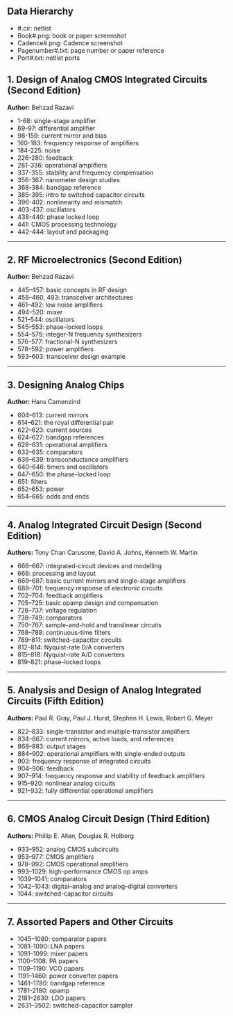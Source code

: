 ## **Data Hierarchy**

- #.cir: netlist
- Book#.png: book or paper screenshot
- Cadence#.png: Cadence screenshot
- Pagenumber#.txt: page number or paper reference
- Port#.txt: netlist ports

## 1. **Design of Analog CMOS Integrated Circuits (Second Edition)**

  **Author:** Behzad Razavi

- 1-68: single-stage amplifier
- 69-97: differential amplifier
- 98-159: current mirror and bias
- 160-183: frequency response of amplifiers
- 184-225: noise
- 226-280: feedback
- 281-336: operational amplifiers
- 337-355: stability and frequency compensation
- 356-367: nanometer design studies
- 368-384: bandgap reference
- 385-395: intro to switched capacitor circuits
- 396-402: nonlinearity and mismatch
- 403-437: oscillators
- 438-440: phase locked loop
- 441: CMOS processing technology
- 442-444: layout and packaging

------

  ## 2. **RF Microelectronics (Second Edition)**

  **Author:** Behzad Razavi

  - 445–457: basic concepts in RF design
  - 458–460, 493: transceiver architectures
  - 461–492: low noise amplifiers
  - 494–520: mixer
  - 521–544: oscillators
  - 545–553: phase-locked loops
  - 554–575: integer-N frequency synthesizers
  - 576–577: fractional-N synthesizers
  - 578–592: power amplifiers
  - 593–603: transceiver design example

------

  ## 3. **Designing Analog Chips**

  **Author:** Hans Camenzind

  - 604–613: current mirrors
  - 614–621: the royal differential pair
  - 622–623: current sources
  - 624–627: bandgap references
  - 628–631: operational amplifiers
  - 632–635: comparators
  - 636–639: transconductance amplifiers
  - 640–646: timers and oscillators
  - 647–650: the phase-locked loop
  - 651: filters
  - 652–653: power
  - 654–665: odds and ends

------

  ## 4. **Analog Integrated Circuit Design (Second Edition)**

  **Authors:** Tony Chan Carusone, David A. Johns, Kenneth W. Martin

  - 666–667: integrated-circuit devices and modelling
  - 668: processing and layout
  - 669–687: basic current mirrors and single-stage amplifiers
  - 688–701: frequency response of electronic circuits
  - 702–704: feedback amplifiers
  - 705–725: basic opamp design and compensation
  - 726–737: voltage regulation
  - 738–749: comparators
  - 750–767: sample-and-hold and translinear circuits
  - 768–788: continuous-time filters
  - 789–811: switched-capacitor circuits
  - 812–814: Nyquist-rate D/A converters
  - 815–818: Nyquist-rate A/D converters
  - 819–821: phase-locked loops

------

  ## 5. **Analysis and Design of Analog Integrated Circuits (Fifth Edition)**

  **Authors:** Paul R. Gray, Paul J. Hurst, Stephen H. Lewis, Robert G. Meyer

  - 822–833: single-transistor and multiple-transistor amplifiers
  - 834–867: current mirrors, active loads, and references
  - 868–883: output stages
  - 884–902: operational amplifiers with single-ended outputs
  - 903: frequency response of integrated circuits
  - 904–906: feedback
  - 907–914: frequency response and stability of feedback amplifiers
  - 915–920: nonlinear analog circuits
  - 921–932: fully differential operational amplifiers

------

  ## 6. **CMOS Analog Circuit Design (Third Edition)**

  **Authors:** Phillip E. Allen, Douglas R. Holberg

  - 933–952: analog CMOS subcircuits
  - 953–977: CMOS amplifiers
  - 978–992: CMOS operational amplifiers
  - 993–1029: high-performance CMOS op amps
  - 1039–1041: comparators
  - 1042–1043: digital–analog and analog–digital converters
  - 1044: switched-capacitor circuits

------

  ## 7. **Assorted Papers** and Other Circuits

  - 1045–1080: comparator papers
  - 1081–1090: LNA papers
  - 1091–1099: mixer papers
  - 1100–1108: PA papers
  - 1109–1190: VCO papers
  - 1191–1460: power converter papers
  - 1461–1780: bandgap reference
  - 1781-2180: opamp
  - 2181–2630: LDO papers
  - 2631–3502: switched-capacitor sampler
